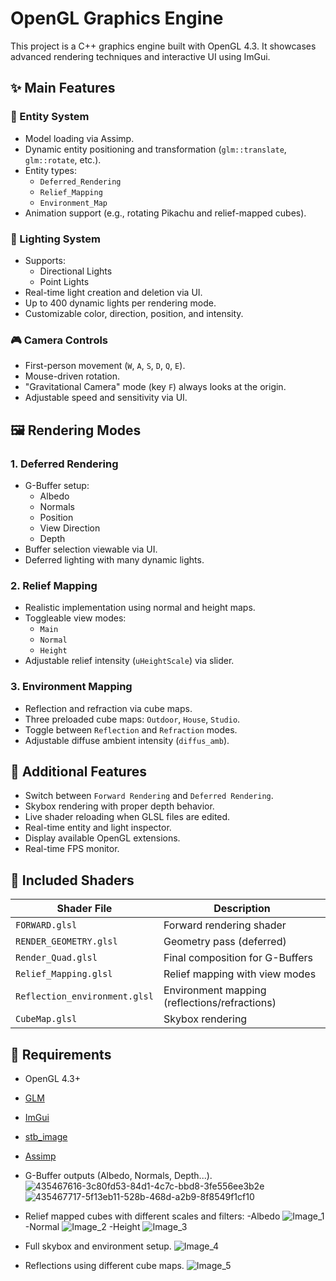 # OpenGL Graphics Engine

This project is a C++ graphics engine built with OpenGL 4.3. It showcases advanced rendering techniques and interactive UI using ImGui.

## ✨ Main Features

### 🧱 Entity System
- Model loading via Assimp.
- Dynamic entity positioning and transformation (`glm::translate`, `glm::rotate`, etc.).
- Entity types:
  - `Deferred_Rendering`
  - `Relief_Mapping`
  - `Environment_Map`
- Animation support (e.g., rotating Pikachu and relief-mapped cubes).

### 🔦 Lighting System
- Supports:
  - Directional Lights
  - Point Lights
- Real-time light creation and deletion via UI.
- Up to 400 dynamic lights per rendering mode.
- Customizable color, direction, position, and intensity.

### 🎮 Camera Controls
- First-person movement (`W`, `A`, `S`, `D`, `Q`, `E`).
- Mouse-driven rotation.
- "Gravitational Camera" mode (key `F`) always looks at the origin.
- Adjustable speed and sensitivity via UI.

## 🖼️ Rendering Modes

### 1. Deferred Rendering
- G-Buffer setup:
  - Albedo
  - Normals
  - Position
  - View Direction
  - Depth
- Buffer selection viewable via UI.
- Deferred lighting with many dynamic lights.

### 2. Relief Mapping
- Realistic implementation using normal and height maps.
- Toggleable view modes:
  - `Main`
  - `Normal`
  - `Height`
- Adjustable relief intensity (`uHeightScale`) via slider.

### 3. Environment Mapping
- Reflection and refraction via cube maps.
- Three preloaded cube maps: `Outdoor`, `House`, `Studio`.
- Toggle between `Reflection` and `Refraction` modes.
- Adjustable diffuse ambient intensity (`diffus_amb`).

## 🧰 Additional Features
- Switch between `Forward Rendering` and `Deferred Rendering`.
- Skybox rendering with proper depth behavior.
- Live shader reloading when GLSL files are edited.
- Real-time entity and light inspector.
- Display available OpenGL extensions.
- Real-time FPS monitor.

## 🧠 Included Shaders

| Shader File                  | Description                       |
|------------------------------|-----------------------------------|
| `FORWARD.glsl`               | Forward rendering shader          |
| `RENDER_GEOMETRY.glsl`       | Geometry pass (deferred)          |
| `Render_Quad.glsl`           | Final composition for G-Buffers   |
| `Relief_Mapping.glsl`        | Relief mapping with view modes    |
| `Reflection_environment.glsl`| Environment mapping (reflections/refractions) |
| `CubeMap.glsl`               | Skybox rendering                  |

## 🧾 Requirements

- OpenGL 4.3+
- [GLM](https://github.com/g-truc/glm)
- [ImGui](https://github.com/ocornut/imgui)
- [stb_image](https://github.com/nothings/stb)
- [Assimp](https://github.com/assimp/assimp)

- G-Buffer outputs (Albedo, Normals, Depth...).
![435467616-3c80fd53-84d1-4c7c-bbd8-3fe556ee3b2e](https://github.com/user-attachments/assets/4f98cd6f-9c26-4bcc-b55a-5c07c1ceb3f9)
![435467717-5f13eb11-528b-468d-a2b9-8f8549f1cf10](https://github.com/user-attachments/assets/0ebb70b5-ace5-433a-b8ab-901f9b56b527)
- Relief mapped cubes with different scales and filters:
-Albedo
![Image_1](https://github.com/user-attachments/assets/a371865e-935a-49ef-9f76-2781f524f17f)
-Normal
![Image_2](https://github.com/user-attachments/assets/5c4f4b9e-740a-4e21-a007-f8f5628748aa)
-Height
![Image_3](https://github.com/user-attachments/assets/db8f20de-de06-4cf2-ae17-b3ab48106862)
- Full skybox and environment setup.
![Image_4](https://github.com/user-attachments/assets/2f3b6725-f38c-4cce-8287-9d98bbbf06cf)
- Reflections using different cube maps.
![Image_5](https://github.com/user-attachments/assets/f121c2bf-42d1-44b9-9d06-e62b2b66ec9a)
